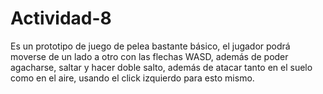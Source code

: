# Actividad-8
Es un prototipo de juego de pelea bastante básico, el jugador podrá moverse de un lado a otro con las flechas WASD, además de poder agacharse, saltar y hacer doble salto, además de atacar tanto en el suelo como en el aire, usando el click izquierdo para esto mismo.
